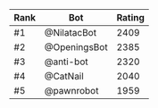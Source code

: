 Rank|Bot|Rating
---|---|---
#1|@NilatacBot|2409
#2|@OpeningsBot|2385
#3|@anti-bot|2320
#4|@CatNail|2040
#5|@pawnrobot|1959
